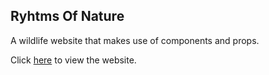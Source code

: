 ## Ryhtms Of Nature

A wildlife website that makes use of components and props.

Click [here](https://rb-parmar.github.io/rhythms-of-nature/) to view the website.
